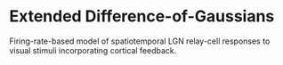 Extended Difference-of-Gaussians
===========================

Firing-rate-based model of spatiotemporal LGN relay-cell responses to visual stimuli incorporating cortical feedback.
